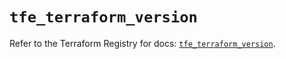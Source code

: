 # `tfe_terraform_version`

Refer to the Terraform Registry for docs: [`tfe_terraform_version`](https://registry.terraform.io/providers/hashicorp/tfe/0.58.0/docs/resources/terraform_version).
